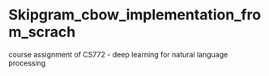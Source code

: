 # Skipgram_cbow_implementation_from_scrach
course assignment of CS772 - deep learning for natural language processing
